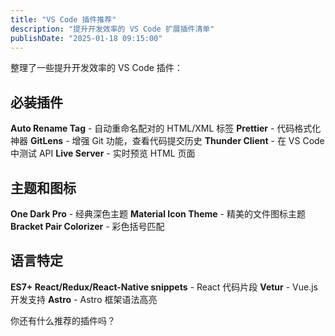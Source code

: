 ```yaml
---
title: "VS Code 插件推荐"
description: "提升开发效率的 VS Code 扩展插件清单"
publishDate: "2025-01-18 09:15:00"
---
```


整理了一些提升开发效率的 VS Code 插件：

## 必装插件

**Auto Rename Tag** - 自动重命名配对的 HTML/XML 标签
**Prettier** - 代码格式化神器
**GitLens** - 增强 Git 功能，查看代码提交历史
**Thunder Client** - 在 VS Code 中测试 API
**Live Server** - 实时预览 HTML 页面

## 主题和图标

**One Dark Pro** - 经典深色主题
**Material Icon Theme** - 精美的文件图标主题
**Bracket Pair Colorizer** - 彩色括号匹配

## 语言特定

**ES7+ React/Redux/React-Native snippets** - React 代码片段
**Vetur** - Vue.js 开发支持
**Astro** - Astro 框架语法高亮

你还有什么推荐的插件吗？